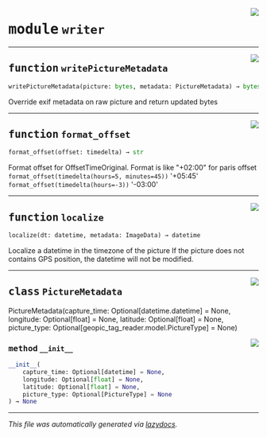 <!-- markdownlint-disable -->

<a href="../geopic_tag_reader/writer.py#L0"><img align="right" style="float:right;" src="https://img.shields.io/badge/-source-cccccc?style=flat-square"></a>

# <kbd>module</kbd> `writer`





---

<a href="../geopic_tag_reader/writer.py#L27"><img align="right" style="float:right;" src="https://img.shields.io/badge/-source-cccccc?style=flat-square"></a>

## <kbd>function</kbd> `writePictureMetadata`

```python
writePictureMetadata(picture: bytes, metadata: PictureMetadata) → bytes
```

Override exif metadata on raw picture and return updated bytes 


---

<a href="../geopic_tag_reader/writer.py#L72"><img align="right" style="float:right;" src="https://img.shields.io/badge/-source-cccccc?style=flat-square"></a>

## <kbd>function</kbd> `format_offset`

```python
format_offset(offset: timedelta) → str
```

Format offset for OffsetTimeOriginal. Format is like "+02:00" for paris offset ``` format_offset(timedelta(hours=5, minutes=45))```
'+05:45'
``` format_offset(timedelta(hours=-3))``` '-03:00' 


---

<a href="../geopic_tag_reader/writer.py#L83"><img align="right" style="float:right;" src="https://img.shields.io/badge/-source-cccccc?style=flat-square"></a>

## <kbd>function</kbd> `localize`

```python
localize(dt: datetime, metadata: ImageData) → datetime
```

Localize a datetime in the timezone of the picture If the picture does not contains GPS position, the datetime will not be modified. 


---

<a href="../geopic_tag_reader/writer.py#L19"><img align="right" style="float:right;" src="https://img.shields.io/badge/-source-cccccc?style=flat-square"></a>

## <kbd>class</kbd> `PictureMetadata`
PictureMetadata(capture_time: Optional[datetime.datetime] = None, longitude: Optional[float] = None, latitude: Optional[float] = None, picture_type: Optional[geopic_tag_reader.model.PictureType] = None) 

<a href="../<string>"><img align="right" style="float:right;" src="https://img.shields.io/badge/-source-cccccc?style=flat-square"></a>

### <kbd>method</kbd> `__init__`

```python
__init__(
    capture_time: Optional[datetime] = None,
    longitude: Optional[float] = None,
    latitude: Optional[float] = None,
    picture_type: Optional[PictureType] = None
) → None
```











---

_This file was automatically generated via [lazydocs](https://github.com/ml-tooling/lazydocs)._
